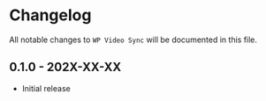 # Changelog

All notable changes to `WP Video Sync` will be documented in this file.

## 0.1.0 - 202X-XX-XX

- Initial release
